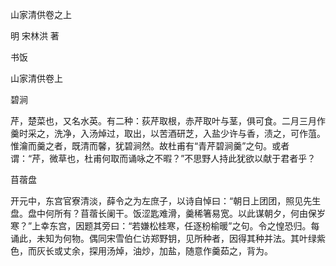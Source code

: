 山家清供卷之上

明 宋林洪 著

书饭

山家清供卷上

碧涧

芹，楚菜也，又名水英。有二种：荻芹取根，赤芹取叶与茎，俱可食。二月三月作羹时采之，洗净，入汤焯过，取出，以苦酒研芝，入盐少许与香，渍之，可作菹。惟瀹而羹之者，既清而馨，犹碧涧然。故杜甫有“青芹碧涧羹”之句。或者谓：“芹，微草也，杜甫何取而诵咏之不暇？”不思野人持此犹欲以献于君者乎？

苜蓿盘

开元中，东宫官寮清淡，薛令之为左庶子，以诗自悼曰：“朝日上团团，照见先生盘。盘中何所有？苜蓿长阑干。饭涩匙难滑，羹稀箸易宽。以此谋朝夕，何由保岁寒？”上幸东宫，因题其旁曰：“若嫌松桂寒，任逐枌榆暖”之句。令之惶恐归。每诵此，未知为何物。偶同宋雪伯仁访郑野钥，见所种者，因得其种并法。其叶绿紫色，而灰长或丈余，探用汤焯，油炒，加盐，随意作羹茹之，背为。